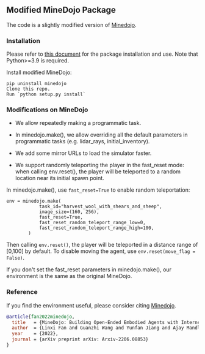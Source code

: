 ## Modified MineDojo Package

The code is a slightly modified version of [Minedojo](https://github.com/MineDojo/MineDojo). 

### Installation

Please refer to [this document](https://docs.minedojo.org/sections/getting_started/install.html) for the package installation and use. Note that Python>=3.9 is required.

Install modified MineDojo:
```
pip uninstall minedojo
Clone this repo. 
Run `python setup.py install`
```

### Modifications on MineDojo
- We allow repeatedly making a programmatic task. 

- In minedojo.make(), we allow overriding all the default parameters in programmatic tasks (e.g. lidar_rays, initial_inventory).

- We add some mirror URLs to load the simulator faster.

- We support randomly teleporting the player in the fast_reset mode: when calling env.reset(), the player will be teleported to a random location near its initial spawn point.

In minedojo.make(), use `fast_reset=True` to enable random teleportation:
```
env = minedojo.make(
            task_id="harvest_wool_with_shears_and_sheep",
            image_size=(160, 256),
            fast_reset=True,
            fast_reset_random_teleport_range_low=0,
            fast_reset_random_teleport_range_high=100,
        )
```
Then calling  `env.reset()`, the player will be teleported in a distance range of [0,100] by default. To disable moving the agent, use `env.reset(move_flag = False)`.

If you don't set the fast_reset parameters in minedojo.make(), our environment is the same as the original MineDojo.

### Reference

If you find the environment useful, please consider citing [Minedojo](https://arxiv.org/abs/2206.08853).

```bibtex
@article{fan2022minedojo,
  title   = {MineDojo: Building Open-Ended Embodied Agents with Internet-Scale Knowledge},
  author  = {Linxi Fan and Guanzhi Wang and Yunfan Jiang and Ajay Mandlekar and Yuncong Yang and Haoyi Zhu and Andrew Tang and De-An Huang and Yuke Zhu and Anima Anandkumar},
  year    = {2022},
  journal = {arXiv preprint arXiv: Arxiv-2206.08853}
}
```
